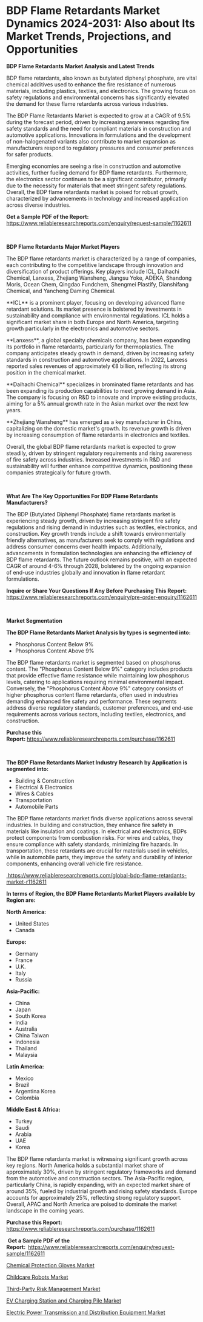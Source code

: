 <p><h1>BDP Flame Retardants Market Dynamics 2024-2031: Also about Its Market Trends, Projections, and Opportunities</h1></p><p><strong>BDP Flame Retardants Market Analysis and Latest Trends</strong></p>
<p><p>BDP flame retardants, also known as butylated diphenyl phosphate, are vital chemical additives used to enhance the fire resistance of numerous materials, including plastics, textiles, and electronics. The growing focus on safety regulations and environmental concerns has significantly elevated the demand for these flame retardants across various industries.</p><p>The BDP Flame Retardants Market is expected to grow at a CAGR of 9.5% during the forecast period, driven by increasing awareness regarding fire safety standards and the need for compliant materials in construction and automotive applications. Innovations in formulations and the development of non-halogenated variants also contribute to market expansion as manufacturers respond to regulatory pressures and consumer preferences for safer products.</p><p>Emerging economies are seeing a rise in construction and automotive activities, further fueling demand for BDP flame retardants. Furthermore, the electronics sector continues to be a significant contributor, primarily due to the necessity for materials that meet stringent safety regulations. Overall, the BDP flame retardants market is poised for robust growth, characterized by advancements in technology and increased application across diverse industries.</p></p>
<p><strong>Get a Sample PDF of the Report:&nbsp;</strong> <a href="https://www.reliableresearchreports.com/enquiry/request-sample/1162611?utm_campaign=32&utm_medium=2&utm_source=Github&utm_content=ia&utm_term=29092024&utm_id=bdp-flame-retardants">https://www.reliableresearchreports.com/enquiry/request-sample/1162611</a></p>
<p>&nbsp;</p>
<p><strong>BDP Flame Retardants Major Market Players</strong></p>
<p><p>The BDP flame retardants market is characterized by a range of companies, each contributing to the competitive landscape through innovation and diversification of product offerings. Key players include ICL, Daihachi Chemical, Lanxess, Zhejiang Wansheng, Jiangsu Yoke, ADEKA, Shandong Moris, Ocean Chem, Qingdao Fundchem, Shengmei Plastify, Dianshifang Chemical, and Yancheng Daming Chemical.</p><p>**ICL** is a prominent player, focusing on developing advanced flame retardant solutions. Its market presence is bolstered by investments in sustainability and compliance with environmental regulations. ICL holds a significant market share in both Europe and North America, targeting growth particularly in the electronics and automotive sectors.</p><p>**Lanxess**, a global specialty chemicals company, has been expanding its portfolio in flame retardants, particularly for thermoplastics. The company anticipates steady growth in demand, driven by increasing safety standards in construction and automotive applications. In 2022, Lanxess reported sales revenues of approximately €8 billion, reflecting its strong position in the chemical market.</p><p>**Daihachi Chemical** specializes in brominated flame retardants and has been expanding its production capabilities to meet growing demand in Asia. The company is focusing on R&D to innovate and improve existing products, aiming for a 5% annual growth rate in the Asian market over the next few years.</p><p>**Zhejiang Wansheng** has emerged as a key manufacturer in China, capitalizing on the domestic market's growth. Its revenue growth is driven by increasing consumption of flame retardants in electronics and textiles.</p><p>Overall, the global BDP flame retardants market is expected to grow steadily, driven by stringent regulatory requirements and rising awareness of fire safety across industries. Increased investments in R&D and sustainability will further enhance competitive dynamics, positioning these companies strategically for future growth.</p></p>
<p>&nbsp;</p>
<p><strong>What Are The Key Opportunities For BDP Flame Retardants Manufacturers?</strong></p>
<p><p>The BDP (Butylated Diphenyl Phosphate) flame retardants market is experiencing steady growth, driven by increasing stringent fire safety regulations and rising demand in industries such as textiles, electronics, and construction. Key growth trends include a shift towards environmentally friendly alternatives, as manufacturers seek to comply with regulations and address consumer concerns over health impacts. Additionally, advancements in formulation technologies are enhancing the efficiency of BDP flame retardants. The future outlook remains positive, with an expected CAGR of around 4-6% through 2028, bolstered by the ongoing expansion of end-use industries globally and innovation in flame retardant formulations.</p></p>
<p><strong>Inquire or Share Your Questions If Any Before Purchasing This Report:</strong> <a href="https://www.reliableresearchreports.com/enquiry/pre-order-enquiry/1162611?utm_campaign=32&utm_medium=2&utm_source=Github&utm_content=ia&utm_term=29092024&utm_id=bdp-flame-retardants">https://www.reliableresearchreports.com/enquiry/pre-order-enquiry/1162611</a></p>
<p>&nbsp;</p>
<p><strong>Market Segmentation</strong></p>
<p><strong>The BDP Flame Retardants Market Analysis by types is segmented into:</strong></p>
<p><ul><li>Phosphorus Content Below 9%</li><li>Phosphorus Content Above 9%</li></ul></p>
<p><p>The BDP flame retardants market is segmented based on phosphorus content. The "Phosphorus Content Below 9%" category includes products that provide effective flame resistance while maintaining low phosphorus levels, catering to applications requiring minimal environmental impact. Conversely, the "Phosphorus Content Above 9%" category consists of higher phosphorus content flame retardants, often used in industries demanding enhanced fire safety and performance. These segments address diverse regulatory standards, customer preferences, and end-use requirements across various sectors, including textiles, electronics, and construction.</p></p>
<p><strong>Purchase this Report:&nbsp;</strong><a href="https://www.reliableresearchreports.com/purchase/1162611?utm_campaign=32&utm_medium=2&utm_source=Github&utm_content=ia&utm_term=29092024&utm_id=bdp-flame-retardants">https://www.reliableresearchreports.com/purchase/1162611</a></p>
<p>&nbsp;</p>
<p><strong>The BDP Flame Retardants Market Industry Research by Application is segmented into:</strong></p>
<p><ul><li>Building & Construction</li><li>Electrical & Electronics</li><li>Wires & Cables</li><li>Transportation</li><li>Automobile Parts</li></ul></p>
<p><p>The BDP flame retardants market finds diverse applications across several industries. In building and construction, they enhance fire safety in materials like insulation and coatings. In electrical and electronics, BDPs protect components from combustion risks. For wires and cables, they ensure compliance with safety standards, minimizing fire hazards. In transportation, these retardants are crucial for materials used in vehicles, while in automobile parts, they improve the safety and durability of interior components, enhancing overall vehicle fire resistance.</p></p>
<p><a href="https://www.reliableresearchreports.com/global-bdp-flame-retardants-market-r1162611?utm_campaign=32&utm_medium=2&utm_source=Github&utm_content=ia&utm_term=29092024&utm_id=bdp-flame-retardants">&nbsp;https://www.reliableresearchreports.com/global-bdp-flame-retardants-market-r1162611</a></p>
<p><strong>In terms of Region, the BDP Flame Retardants Market Players available by Region are:</strong></p>
<p>
    <p> <strong> North America: </strong>
        <ul>
            <li>United States</li>
            <li>Canada</li>
        </ul>
        </p> 
    <p> <strong> Europe: </strong>
        <ul>
            <li>Germany</li>
            <li>France</li>
            <li>U.K.</li>
            <li>Italy</li>
            <li>Russia</li>
        </ul>
        </p> 
    <p> <strong> Asia-Pacific: </strong>
        <ul>
            <li>China</li>
            <li>Japan</li>
            <li>South Korea</li>
            <li>India</li>
            <li>Australia</li>
            <li>China Taiwan</li>
            <li>Indonesia</li>
            <li>Thailand</li>
            <li>Malaysia</li>
        </ul>
        </p> 
    <p> <strong> Latin America: </strong>
        <ul>
            <li>Mexico</li>
            <li>Brazil</li>
            <li>Argentina Korea</li>
            <li>Colombia</li>
        </ul>
        </p> 
    <p> <strong> Middle East & Africa: </strong>
        <ul>
            <li>Turkey</li>
            <li>Saudi</li>
            <li>Arabia</li>
            <li>UAE</li>
            <li>Korea</li>
        </ul>
    </p>
    </p>
<p><p>The BDP flame retardants market is witnessing significant growth across key regions. North America holds a substantial market share of approximately 30%, driven by stringent regulatory frameworks and demand from the automotive and construction sectors. The Asia-Pacific region, particularly China, is rapidly expanding, with an expected market share of around 35%, fueled by industrial growth and rising safety standards. Europe accounts for approximately 25%, reflecting strong regulatory support. Overall, APAC and North America are poised to dominate the market landscape in the coming years.</p></p>
<p><strong>Purchase this Report: </strong><a href="https://www.reliableresearchreports.com/purchase/1162611?utm_campaign=32&utm_medium=2&utm_source=Github&utm_content=ia&utm_term=29092024&utm_id=bdp-flame-retardants">https://www.reliableresearchreports.com/purchase/1162611</a></p>
<p>&nbsp;<strong>Get a Sample PDF of the Report:&nbsp;&nbsp;</strong><a href="https://www.reliableresearchreports.com/enquiry/request-sample/1162611?utm_campaign=32&utm_medium=2&utm_source=Github&utm_content=ia&utm_term=29092024&utm_id=bdp-flame-retardants">https://www.reliableresearchreports.com/enquiry/request-sample/1162611</a></p>
<p><strong></strong></p>
<p><p><a href="https://www.linkedin.com/pulse/market-trends-global-chemical-protection-gloves-forecast-analysis-0ahac?utm_campaign=32&utm_medium=2&utm_source=Github&utm_content=ia&utm_term=29092024&utm_id=bdp-flame-retardants">Chemical Protection Gloves Market</a></p><p><a href="https://www.linkedin.com/pulse/childcare-robots-industry-analysis-report-its-market-jit7c?utm_campaign=32&utm_medium=2&utm_source=Github&utm_content=ia&utm_term=29092024&utm_id=bdp-flame-retardants">Childcare Robots Market</a></p><p><a href="https://github.com/AlbertGonzalez266/Market-Research-Report-List-1/blob/main/third-party-risk-management-market.md?utm_campaign=32&utm_medium=2&utm_source=Github&utm_content=ia&utm_term=29092024&utm_id=bdp-flame-retardants">Third-Party Risk Management Market</a></p><p><a href="https://github.com/CordonaCindy/Market-Research-Report-List-1/blob/main/ev-charging-station-and-charging-pile-market.md?utm_campaign=32&utm_medium=2&utm_source=Github&utm_content=ia&utm_term=29092024&utm_id=bdp-flame-retardants">EV Charging Station and Charging Pile Market</a></p><p><a href="https://issuu.com/reportprime-2/docs/electric-power-transmission-and-dis_248fd14133daaa?utm_campaign=32&utm_medium=2&utm_source=Github&utm_content=ia&utm_term=29092024&utm_id=bdp-flame-retardants">Electric Power Transmission and Distribution Equipment Market</a></p></p>